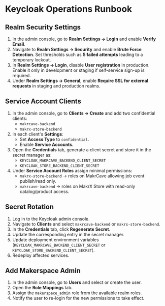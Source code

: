 # Keycloak Operations Runbook

## Realm Security Settings
1. In the admin console, go to **Realm Settings → Login** and enable **Verify Email**.
2. Navigate to **Realm Settings → Security** and enable **Brute Force Detection**. Set thresholds such as **5 failed attempts** leading to a temporary lockout.
3. In **Realm Settings → Login**, disable **User registration** in production. Enable it only in development or staging if self-service sign-up is required.
4. Under **Realm Settings → General**, enable **Require SSL for external requests** in staging and production realms.

## Service Account Clients
1. In the admin console, go to **Clients → Create** and add two confidential clients:
   - `makrcave-backend`
   - `makrx-store-backend`
2. In each client's **Settings**:
   - Set **Access Type** to `confidential`.
   - Enable **Service Accounts**.
3. Open the **Credentials** tab, generate a client secret and store it in the secret manager as:
   - `KEYCLOAK_MAKRCAVE_BACKEND_CLIENT_SECRET`
   - `KEYCLOAK_STORE_BACKEND_CLIENT_SECRET`
4. Under **Service Account Roles** assign minimal permissions:
   - `makrx-store-backend` → roles on MakrCave allowing job event publish/read only.
   - `makrcave-backend` → roles on MakrX Store with read-only catalog/product access.

## Secret Rotation
1. Log in to the Keycloak admin console.
2. Navigate to **Clients** and select `makrcave-backend` or `makrx-store-backend`.
3. In the **Credentials** tab, click **Regenerate Secret**.
4. Update the corresponding entry in the secret manager.
5. Update deployment environment variables (`KEYCLOAK_MAKRCAVE_BACKEND_CLIENT_SECRET` or `KEYCLOAK_STORE_BACKEND_CLIENT_SECRET`).
6. Redeploy affected services.

## Add Makerspace Admin
1. In the admin console, go to **Users** and select or create the user.
2. Open the **Role Mappings** tab.
3. Assign the `makerspace_admin` role from the available realm roles.
4. Notify the user to re-login for the new permissions to take effect.

